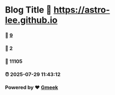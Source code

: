 # Blog Title :link: https://astro-lee.github.io 
### :page_facing_up: [9](https://astro-lee.github.io/tag.html) 
### :speech_balloon: 2 
### :hibiscus: 11105 
### :alarm_clock: 2025-07-29 11:43:12 
### Powered by :heart: [Gmeek](https://github.com/Meekdai/Gmeek)
